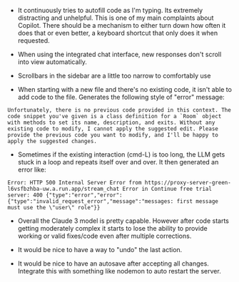 <!-- - No where near as intrusive or disruptive to workflow as Copilot. Copilot reminds me a lot of Clippy. Constantly substituting random code and comments. -->
- It continuously tries to autofill code as I'm typing. Its extremely distracting and unhelpful. This is one of my main complaints about Copilot. There should be a mechanism to either turn down how often it does that or even better, a keyboard shortcut that only does it when requested.

- When using the integrated chat interface, new responses don't scroll into view automatically.
- Scrollbars in the sidebar are a little too narrow to comfortably use

- When starting with a new file and there's no existing code, it isn't able to add code to the file. Generates the following style of "error" message:

```Unfortunately, there is no previous code provided in this context. The code snippet you've given is a class definition for a `Room` object with methods to set its name, description, and exits. Without any existing code to modify, I cannot apply the suggested edit. Please provide the previous code you want to modify, and I'll be happy to apply the suggested changes.```

- Sometimes if the existing interaction (cmd-L) is too long, the LLM gets stuck in a loop and repeats itself over and over. It then generated an error like:
```
Error: HTTP 500 Internal Server Error from https://proxy-server-green-l6vsfbzhba-uw.a.run.app/stream_chat Error in Continue free trial server: 400 {"type":"error","error":{"type":"invalid_request_error","message":"messages: first message must use the \"user\" role"}}
```

- Overall the Claude 3 model is pretty capable. However after code starts getting moderately complex it starts to lose the ability to provide working or valid fixes/code even after multiple corrections.

- It would be nice to have a way to "undo" the last action.

- It would be nice to have an autosave after accepting all changes. Integrate this with something like nodemon to auto restart the server.